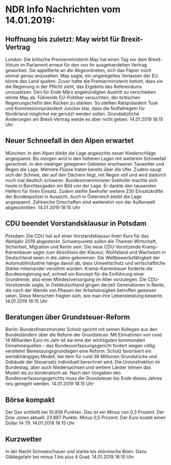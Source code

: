 # NDR Info Nachrichten vom 14.01.2019:


## Hoffnung bis zuletzt: May wirbt für Brexit-Vertrag
London: Die britische Premierministerin May hat einen Tag vor dem Brexit-Votum im Parlament erneut für den von ihr ausgehandelten Vertrag geworben. Sie appellierte an die Abgeordneten, sich das Papier noch einmal genau anzusehen. May sagte, ein ungeregeltes Verlassen der EU könne das Land spalten. Zuvor hatte die Premierministerin betont, dass sie die Regierung in der Pflicht sieht, das Ergebnis des Referendums umzusetzen. Den für Ende März angekündigten Austritt zu verschieben lehnte May ab. Führende EU-Politiker versuchten, der britischen Regierungschefin den Rücken zu stärken. So stellten Ratspräsident Tusk und Kommissionspräsident Juncker klar, dass die Notfallregeln für Nordirland möglichst nie genutzt werden sollen. Grundsätzliche Änderungen am Brexit-Vertrag werde es aber nicht geben. 14.01.2019 18:15 Uhr 

## Neuer Schneefall in den Alpen erwartet
München: In den Alpen bleibt die Lage angesichts neuer Niederschläge angespannt. Bis morgen wird in den höheren Lagen mit weiterem Schneefall gerechnet. In den niedriger gelegenen Gebieten erschweren Tauwetter und Regen die Lage. Mehrere Flüsse traten bereits über die Ufer. Zudem saugt sich der Schnee, der auf den Dächern liegt, mit Regen voll und wird dadurch noch mal deutlich schwerer. Bundesinnenminister Seehofer machte sich  heute in Berchtesgaden ein Bild von der Lage. Er dankte den tausenden Helfern für ihren Einsatz. Zudem stellte Seehofer weitere 230 Einsatzkräfte der Bundespolizei in Aussicht. Auch in Österreich bleibt die Lage angespannt. Zahlreiche Ortschaften sind weiterehin von der Außenwelt abgeschnitten. 14.01.2019 18:15 Uhr 

## CDU beendet Vorstandsklausur in Potsdam
Potsdam: Die CDU hat auf einer Vorstandsklausur ihren Kurs für das Wahljahr 2019 abgesteckt. Schwerpunkte sollen die Themen Wirtschaft, Sicherheit, Migration und Rente sein. Die neue CDU-Vorsitzende Kramp-Karrenbauer sagte zum Abschluss der Klausur, Wohlstand und Wachstum in Deutschland seien in die Jahre gekommen. Die Wettbewerbsfähigkeit der Automobilindustrie hänge davon ab, dass Umweltschutz und wirtschaftliche Stärke miteinander versöhnt würden. Kramp-Karrenbauer forderte die Bundesregierung auf, schnell ein Konzept für die Einführung einer Grundrente, also einer Mindestversorgung im Alter vorzulegen. Die CDU-Vorsitzende sagte, in Ostdeutschland gingen derzeit Generationen in Rente, die nach der Wende von Phasen der Arbeitslosigkeit betroffen gewesen seien. Diese Menschen fragten sich, wie man ihre Lebensleistung bewerte. 14.01.2019 18:15 Uhr 

## Beratungen über  Grundsteuer-Reform
Berlin: Bundesfinanzminister Scholz spricht mit seinen Kollegen aus den Bundesländern über die Reform der Grundsteuer. Mit Einnahmen von rund 14 Milliarden Euro im Jahr ist sie eine der wichtigsten kommunalen Einnahmequellen - das Bundesverfassungsgericht fordert wegen völlig veralteter Bemessungsgrundlagen eine Reform. Scholz favorisiert ein wertabhängiges Modell, bei dem für rund 36 Millionen Grundstücke und Gebäude der Steuersatz individuell berechnet wird. Die Unionsfraktion im Bundestag, aber auch Niedersachsen und weitere Länder lehnen das Modell als zu bürokratisch ab. Nach den Vorgaben des Bundesverfassungsgerichts muss die Grundsteuer bis Ende dieses Jahres neu geregelt werden. 14.01.2019 18:15 Uhr 

## Börse kompakt
Der Dax schließt bei 10.856 Punkten. Das ist ein Minus von 0,3 Prozent. Der Dow Jones aktuell: 23.887 Punkte. Minus 0,5 Prozent. Der Euro kostet einen Dollar 14 79. 14.01.2019 18:15 Uhr 

## Kurzwetter
In der Nacht Schneeschauer und starke bis stürmische Böen. Dazu Glättegefahr bei minus 1 bis plus 4 Grad. 14.01.2019 18:15 Uhr 
